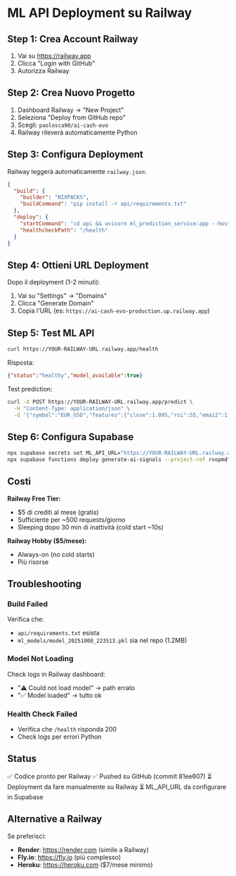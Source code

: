 # ML API Deployment su Railway

## Step 1: Crea Account Railway

1. Vai su https://railway.app
2. Clicca "Login with GitHub"
3. Autorizza Railway

## Step 2: Crea Nuovo Progetto

1. Dashboard Railway → "New Project"
2. Seleziona "Deploy from GitHub repo"
3. Scegli: `paolosca90/ai-cash-evo`
4. Railway rileverà automaticamente Python

## Step 3: Configura Deployment

Railway leggerà automaticamente `railway.json`:

```json
{
  "build": {
    "builder": "NIXPACKS",
    "buildCommand": "pip install -r api/requirements.txt"
  },
  "deploy": {
    "startCommand": "cd api && uvicorn ml_prediction_service:app --host 0.0.0.0 --port $PORT",
    "healthcheckPath": "/health"
  }
}
```

## Step 4: Ottieni URL Deployment

Dopo il deployment (1-2 minuti):

1. Vai su "Settings" → "Domains"
2. Clicca "Generate Domain"
3. Copia l'URL (es: `https://ai-cash-evo-production.up.railway.app`)

## Step 5: Test ML API

```bash
curl https://YOUR-RAILWAY-URL.railway.app/health
```

Risposta:
```json
{"status":"healthy","model_available":true}
```

Test prediction:
```bash
curl -X POST https://YOUR-RAILWAY-URL.railway.app/predict \
  -H "Content-Type: application/json" \
  -d '{"symbol":"EUR_USD","features":{"close":1.095,"rsi":55,"ema12":1.094,"ema21":1.093,"ema50":1.092,"atr":0.0015,"adx":28}}'
```

## Step 6: Configura Supabase

```bash
npx supabase secrets set ML_API_URL="https://YOUR-RAILWAY-URL.railway.app" --project-ref rvopmdflnecyrwrzhyfy
npx supabase functions deploy generate-ai-signals --project-ref rvopmdflnecyrwrzhyfy
```

## Costi

**Railway Free Tier:**
- $5 di crediti al mese (gratis)
- Sufficiente per ~500 requests/giorno
- Sleeping dopo 30 min di inattività (cold start ~10s)

**Railway Hobby ($5/mese):**
- Always-on (no cold starts)
- Più risorse

## Troubleshooting

### Build Failed
Verifica che:
- `api/requirements.txt` esista
- `ml_models/model_20251008_223513.pkl` sia nel repo (1.2MB)

### Model Not Loading
Check logs in Railway dashboard:
- "⚠️ Could not load model" → path errato
- "✅ Model loaded" → tutto ok

### Health Check Failed
- Verifica che `/health` risponda 200
- Check logs per errori Python

## Status

✅ Codice pronto per Railway
✅ Pushed su GitHub (commit 81ee607)
⏳ Deployment da fare manualmente su Railway
⏳ ML_API_URL da configurare in Supabase

## Alternative a Railway

Se preferisci:
- **Render**: https://render.com (simile a Railway)
- **Fly.io**: https://fly.io (più complesso)
- **Heroku**: https://heroku.com ($7/mese minimo)
